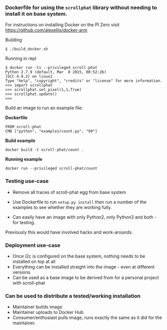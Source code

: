 ### Dockerfile for using the `scrollphat` library without needing to install it on base system.

For instructions on installing Docker on the PI Zero visit https://github.com/alexellis/docker-arm

Building
```
$ ./build_docker.sh
```

Running in repl
```
$ docker run -ti --privileged scroll-phat
Python 2.7.9 (default, Mar  8 2015, 00:52:26)
[GCC 4.9.2] on linux2
Type "help", "copyright", "credits" or "license" for more information.
>>> import scrollphat
>>> scrollphat.set_pixel(1,1,True)
>>> scrollphat.update()
>>>
```

Build an image to run an example file:

**Dockerfile**

```
FROM scroll-phat
CMD ["python", "examples/count.py", "99"]
```

**Build example**
```
docker build -t scroll-phat/count .
```

**Running example**
```
docker run --privileged scroll-phat/count
```

### Testing use-case

* Remove all traces of scroll-phat egg from base system
* Use Dockerfile to run `setup.py install` then run a number of the examples to see whether they are working fully.

* Can easily have an image with only Python2, only Python3 and both - for testing.

Previously this would have involved hacks and work-arounds.

### Deployment use-case

* Once i2c is configured on the base system, nothing needs to be installed on top at all
* Everything can be installed straight into the image - even at different versions
* Can be used as a base image to be derived from for a personal project with scroll-phat

### Can be used to distribute a tested/working installation

* Maintainer builds image
* Maintainer uploads to Docker Hub
* Consumer/enthusiast pulls image, runs exactly the same as it did for the maintainer.
